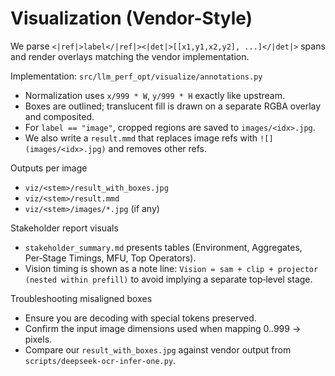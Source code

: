 # Visualization (Vendor-Style)

We parse `<|ref|>label</|ref|><|det|>[[x1,y1,x2,y2], ...]</|det|>` spans and render overlays matching the vendor implementation.

Implementation: `src/llm_perf_opt/visualize/annotations.py`
- Normalization uses `x/999 * W`, `y/999 * H` exactly like upstream.
- Boxes are outlined; translucent fill is drawn on a separate RGBA overlay and composited.
- For `label == "image"`, cropped regions are saved to `images/<idx>.jpg`.
- We also write a `result.mmd` that replaces image refs with `![](images/<idx>.jpg)` and removes other refs.

Outputs per image
- `viz/<stem>/result_with_boxes.jpg`
- `viz/<stem>/result.mmd`
- `viz/<stem>/images/*.jpg` (if any)

Stakeholder report visuals
- `stakeholder_summary.md` presents tables (Environment, Aggregates, Per‑Stage Timings, MFU, Top Operators).
- Vision timing is shown as a note line: `Vision = sam + clip + projector (nested within prefill)` to avoid implying a separate top‑level stage.

Troubleshooting misaligned boxes
- Ensure you are decoding with special tokens preserved.
- Confirm the input image dimensions used when mapping 0..999 → pixels.
- Compare our `result_with_boxes.jpg` against vendor output from `scripts/deepseek-ocr-infer-one.py`.
